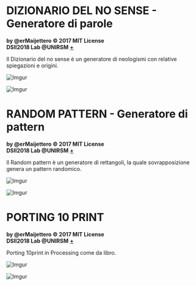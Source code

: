 # DIZIONARIO DEL NO SENSE - Generatore di parole

**by @erMaijettero © 2017 MIT License**  
**DSII2018 Lab @UNIRSM** [**+**](http://dsii-2018-unirsm.github.io)

Il Dizionario del no sense è un generatore di neologismi con relative spiegazioni e origini.


![Imgur](https://imgur.com/IietsN4.png)

![Imgur](https://imgur.com/Mo8Mzlx.png)



# RANDOM PATTERN - Generatore di pattern

**by @erMaijettero © 2017 MIT License**  
**DSII2018 Lab @UNIRSM** [**+**](http://dsii-2018-unirsm.github.io)

Il Random pattern è un generatore di rettangoli, la quale sovrapposizione genera un pattern randomico.


![Imgur](https://imgur.com/bz8i4Og.png)

![Imgur](https://imgur.com/gc64bZN.png)



# PORTING 10 PRINT

**by @erMaijettero © 2017 MIT License**  
**DSII2018 Lab @UNIRSM** [**+**](http://dsii-2018-unirsm.github.io)

Porting 10print in Processing come da libro.


![Imgur](https://imgur.com/XSOwouA.png)

![Imgur](https://imgur.com/AujXfww.png)
